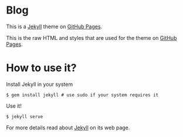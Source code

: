 # Blog

This is a [Jekyll][1] theme on [GitHub Pages][2].

This is the raw HTML and styles that are used for the theme on [GitHub Pages](http://pages.github.com/).

# How to use it?

Install Jekyll in your system

```
$ gem install jekyll # use sudo if your system requires it
```

Use it!

```
$ jekyll serve
```

For more details read about [Jekyll][1] on its web page.


[1]: http://jekyllrb.com
[2]: http://pages.github.com/
